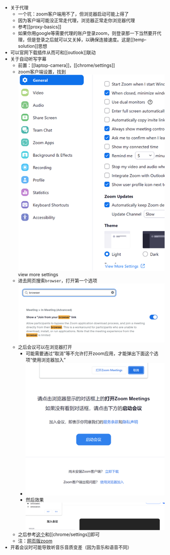 - 关于代理
  - 一个坑：zoom客户端用不了，但浏览器启动可能上得了
  - 因为客户端可能没正常走代理，浏览器正常走你浏览器代理
  - 参考[[proxy-basics]]
  - 如果你用google等需要代理的账户登录zoom，则登录那一下当然要开代理，但是登录之后就可以又关掉，以确保连接速度。这是[[temp-solution]]思想
- 可以官网下载插件从而可和[[outlook]]联动
- 关于自动听写字幕
  - 前置：[[laptop-camera]]，[[chrome/settings]]
  - zoom客户端设置，找到![](view-more-settings.png) view more settings
  - 进去网页搜索`browser`，打开第一个选项 ![](enable-joining-from-browser.png)
  - 之后会议可以在浏览器打开
    - 可能需要通过“取消”等不允许打开zoom应用，才能弹出下面这个选项“使用浏览器加入”
    - ![](join-from-browser-option.png)
    - 然后效果![](join-from-browser.png)
  - 之后参考[这个](https://zhuanlan.zhihu.com/p/346845837)和[[chrome/settings]]即可
  - 注：[网页版zoom](https://us05web.zoom.us/)
- 开着会议时可能导致听音乐音质变差（因为音乐和语音不同）